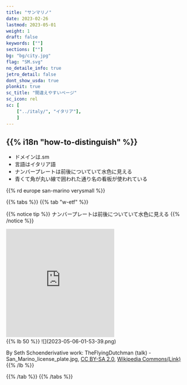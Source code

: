 ```yaml
---
title: "サンマリノ"
date: 2023-02-26
lastmod: 2023-05-01
weight: 1
draft: false
keywords: [""]
sections: [""]
bg: "bg/city.jpg"
flag: "SM.svg"
no_detaile_info: true
jetro_detail: false
dont_show_usda: true
plonkit: true
sc_title: "間違えやすいページ"
sc_icon: rel
sc: [
    ["../italy/", "イタリア"],
    ]
---
```


<div class="main-desciption country-description">
    <h2 class="section-title">{{% i18n "how-to-distinguish" %}}</h2>
    <ul class="rule-list">
        <li>ドメインは<span class="quiz">.sm</span></li>
        <li>言語はイタリア語</li>
        <li>ナンバープレートは前後についていて<span class="quiz">水</span>色に見える</li>
        <li class="no-evidence">青くて角が丸い線で囲われた通り名の看板が使われている</li>
    </ul>
    {{% rd europe san-marino verysmall %}}
</div>

{{% tabs  %}}
{{% tab "w-etf" %}}

{{% notice tip %}}
ナンバープレートは前後についていて<span class="quiz">水</span>色に見える
{{% /notice %}}
<div class="googlemap-if">
<iframe src="https://www.google.com/maps/embed?pb=!4v1683305747381!6m8!1m7!1sqLHEp9hIIZUfWX8n_9_raw!2m2!1d43.94710449247932!2d12.45571351902688!3f170.13147030316836!4f-12.825422101072931!5f3.325193203789971" width="295" height="295" style="border:0;" allowfullscreen="" loading="lazy" referrerpolicy="no-referrer-when-downgrade"></iframe>
</div>
{{% lb 50 %}}
![](2023-05-06-01-53-39.png)

By Seth Schoenderivative work: TheFlyingDutchman (talk) - San_Marino_license_plate.jpg, <a href="https://creativecommons.org/licenses/by-sa/2.0/deed.ja">CC BY-SA 2.0</a>, <a href="https://commons.wikimedia.org/w/index.php?curid=9297224">Wikipedia Commons(Link)</a>
{{% /lb %}}

{{% /tab %}}
{{% /tabs  %}}